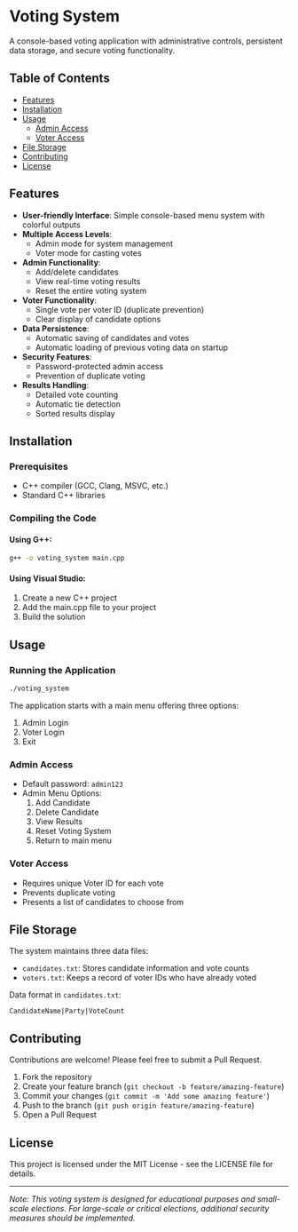 # Voting System

A console-based voting application with administrative controls, persistent data storage, and secure voting functionality.

## Table of Contents
- [Features](#features)
- [Installation](#installation)
- [Usage](#usage)
  - [Admin Access](#admin-access)
  - [Voter Access](#voter-access)
- [File Storage](#file-storage)
- [Contributing](#contributing)
- [License](#license)

## Features

- **User-friendly Interface**: Simple console-based menu system with colorful outputs
- **Multiple Access Levels**: 
  - Admin mode for system management
  - Voter mode for casting votes
- **Admin Functionality**:
  - Add/delete candidates
  - View real-time voting results 
  - Reset the entire voting system
- **Voter Functionality**:
  - Single vote per voter ID (duplicate prevention)
  - Clear display of candidate options
- **Data Persistence**:
  - Automatic saving of candidates and votes
  - Automatic loading of previous voting data on startup
- **Security Features**:
  - Password-protected admin access
  - Prevention of duplicate voting
- **Results Handling**:
  - Detailed vote counting
  - Automatic tie detection
  - Sorted results display


## Installation

### Prerequisites
- C++ compiler (GCC, Clang, MSVC, etc.)
- Standard C++ libraries

### Compiling the Code

#### Using G++:
```bash
g++ -o voting_system main.cpp
```

#### Using Visual Studio:
1. Create a new C++ project
2. Add the main.cpp file to your project
3. Build the solution

## Usage

### Running the Application
```bash
./voting_system
```

The application starts with a main menu offering three options:
1. Admin Login
2. Voter Login
3. Exit

### Admin Access
- Default password: `admin123`
- Admin Menu Options:
  1. Add Candidate
  2. Delete Candidate
  3. View Results
  4. Reset Voting System
  5. Return to main menu

### Voter Access
- Requires unique Voter ID for each vote
- Prevents duplicate voting
- Presents a list of candidates to choose from

## File Storage

The system maintains three data files:
- `candidates.txt`: Stores candidate information and vote counts
- `voters.txt`: Keeps a record of voter IDs who have already voted

Data format in `candidates.txt`:
```
CandidateName|Party|VoteCount
```

## Contributing

Contributions are welcome! Please feel free to submit a Pull Request.

1. Fork the repository
2. Create your feature branch (`git checkout -b feature/amazing-feature`)
3. Commit your changes (`git commit -m 'Add some amazing feature'`)
4. Push to the branch (`git push origin feature/amazing-feature`)
5. Open a Pull Request

## License

This project is licensed under the MIT License - see the LICENSE file for details.

---

*Note: This voting system is designed for educational purposes and small-scale elections. For large-scale or critical elections, additional security measures should be implemented.*